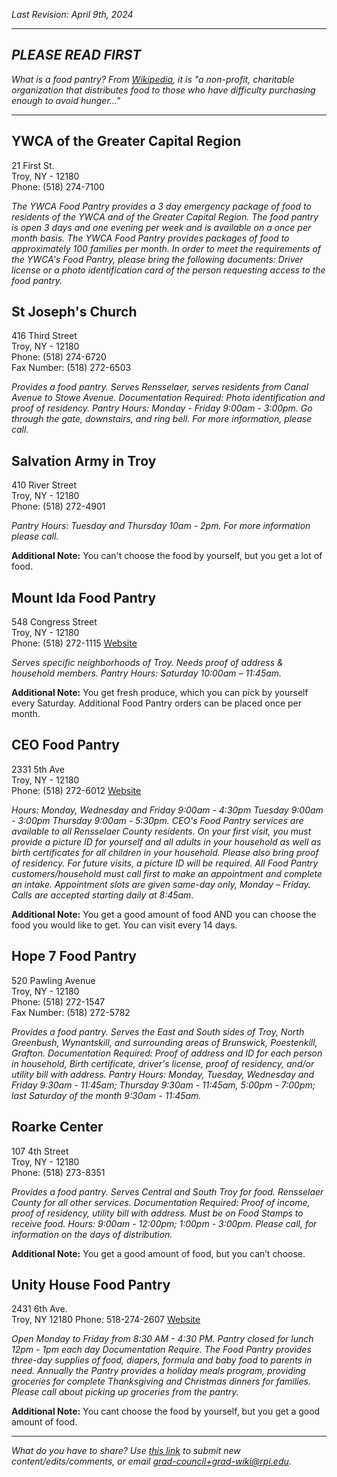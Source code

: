 _Last Revision: April 9th, 2024_

---
## *PLEASE READ FIRST*
_What is a food pantry? From [Wikipedia](https://en.wikipedia.org/wiki/Food_bank), it is "a non-profit, charitable organization that distributes food to those who have difficulty purchasing enough to avoid hunger..."_

---
## YWCA of the Greater Capital Region  
21 First St.  
Troy, NY - 12180  
Phone: (518) 274-7100

_The YWCA Food Pantry provides a 3 day emergency package of food to residents of the YWCA and of the Greater Capital Region. The food pantry is open 3 days and one evening per week and is available on a once per month basis. The YWCA Food Pantry provides packages of food to approximately 100 families per month. In order to meet the requirements of the YWCA's Food Pantry, please bring the following documents: Driver license or a photo identification card of the person requesting access to the food pantry._

## St Joseph's Church  
416 Third Street  
Troy, NY - 12180  
Phone: (518) 274-6720  
Fax Number: (518) 272-6503

_Provides a food pantry. Serves Rensselaer, serves residents from Canal Avenue to Stowe Avenue. Documentation Required: Photo identification and proof of residency. Pantry Hours: Monday - Friday 9:00am - 3:00pm. Go through the gate, downstairs,  and ring bell. For more information, please call._


## Salvation Army in Troy  
410 River Street  
Troy, NY - 12180  
Phone: (518) 272-4901

_Pantry Hours: Tuesday and Thursday 10am - 2pm. For more information please call._

**Additional Note:** You can't choose the food by yourself, but you get a lot of food.


## Mount Ida Food Pantry  
548 Congress Street  
Troy, NY - 12180  
Phone: (518) 272-1115
[Website](https://www.facebook.com/mountidafoodpantry/)

_Serves specific neighborhoods of Troy. Needs proof of address & household members. Pantry Hours: Saturday 10:00am – 11:45am._

**Additional Note:** You get fresh produce, which you can pick by yourself every Saturday. Additional Food Pantry orders can be placed once per month.


## CEO Food Pantry  
2331 5th Ave  
Troy, NY - 12180  
Phone: (518) 272-6012
[Website](https://www.ceoempowers.org/services/food-pantry/)

_Hours: Monday, Wednesday and Friday 9:00am - 4:30pm Tuesday 9:00am - 3:00pm Thursday 9:00am - 5:30pm. CEO's Food Pantry services are available to all Rensselaer County residents. On your first visit, you must provide a picture ID for yourself and all adults in your household as well as birth certificates for all children in your household. Please also bring proof of residency. For future visits, a picture ID will be required. All Food Pantry customers/household must call first to make an appointment and complete an intake. Appointment slots are given same-day only, Monday – Friday. Calls are accepted starting daily at 8:45am._

**Additional Note:** You get a good amount of food AND you can choose the food you would like to get. You can visit every 14 days.

## Hope 7 Food Pantry 
520 Pawling Avenue  
Troy, NY - 12180  
Phone: (518) 272-1547  
Fax Number: (518) 272-5782

_Provides a food pantry. Serves the East and South sides of Troy, North Greenbush, Wynantskill, and surrounding areas of Brunswick, Poestenkill, Grafton. Documentation Required: Proof of address and ID for each person in household, Birth certificate, driver's license, proof of residency, and/or utility bill with address. Pantry Hours: Monday, Tuesday, Wednesday and Friday 9:30am - 11:45am; Thursday 9:30am - 11:45am, 5:00pm - 7:00pm; last Saturday of the month 9:30am - 11:45am._


## Roarke Center 
107 4th Street  
Troy, NY - 12180  
Phone: (518) 273-8351

_Provides a food pantry. Serves Central and South Troy for food. Rensselaer County for all other services. Documentation Required: Proof of income, proof of residency, utility bill with address. Must be on Food Stamps to receive food. Hours: 9:00am - 12:00pm; 1:00pm - 3:00pm. Please call, for information on the days of distribution._ 

**Additional Note:** You get a good amount of food, but you can’t choose.  


## Unity House Food Pantry
2431 6th Ave.  
Troy, NY 12180
Phone: 518-274-2607
[Website](https://www.unityhouseny.org/services/community-resources/#panel-food-pantry)

_Open Monday to Friday from 8:30 AM - 4:30 PM. Pantry closed for lunch 12pm - 1pm each day Documentation Require. The Food Pantry provides three-day supplies of food, diapers, formula and baby food to parents in need. Annually the Pantry provides a holiday meals program, providing groceries for complete Thanksgiving and Christmas dinners for families. Please call about picking up groceries from the pantry._

**Additional Note:** You cant choose the food by yourself, but you get a good amount of food.


---
_What do you have to share? Use [this link](https://forms.office.com/r/vc4mzPFJLv) to submit new content/edits/comments, or email [grad-council+grad-wiki@rpi.edu](mailto:grad-council+grad-wiki@rpi.edu)._